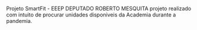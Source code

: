 Projeto SmartFit - EEEP DEPUTADO ROBERTO MESQUITA
projeto realizado com intuito de procurar unidades disponiveis da Academia durante a pandemia.
